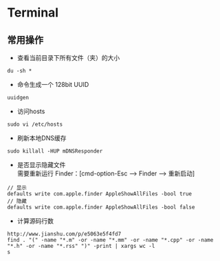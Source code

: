 # Terminal

## 常用操作
- 查看当前目录下所有文件（夹）的大小  

```
du -sh *
```

- 命令生成一个 128bit UUID  

```
uuidgen
```

- 访问hosts  

```
sudo vi /etc/hosts
```

- 刷新本地DNS缓存  

```
sudo killall -HUP mDNSResponder
```

- 是否显示隐藏文件  
需要重新运行 Finder：[cmd-option-Esc --> Finder --> 重新启动]  

```
// 显示
defaults write com.apple.finder AppleShowAllFiles -bool true
// 隐藏
defaults write com.apple.finder AppleShowAllFiles -bool false
```

- 计算源码行数

```
http://www.jianshu.com/p/e5063e5f4fd7
find . "(" -name "*.m" -or -name "*.mm" -or -name "*.cpp" -or -name "*.h" -or -name "*.rss" ")" -print | xargs wc -l
s
```
